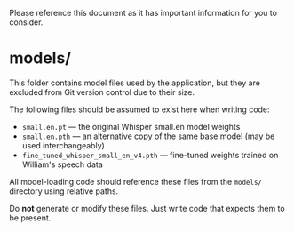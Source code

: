 Please reference this document as it has important information for you to consider. 

# models/

This folder contains model files used by the application, but they are excluded from Git version control due to their size.

The following files should be assumed to exist here when writing code:

- `small.en.pt` — the original Whisper small.en model weights
- `small.en.pth` — an alternative copy of the same base model (may be used interchangeably)
- `fine_tuned_whisper_small_en_v4.pth` — fine-tuned weights trained on William's speech data

All model-loading code should reference these files from the `models/` directory using relative paths.

Do **not** generate or modify these files. Just write code that expects them to be present.